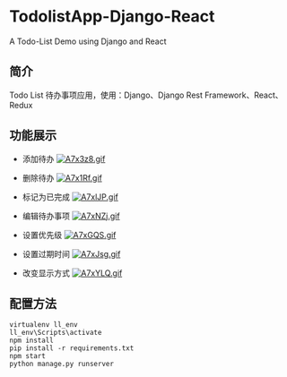 # TodolistApp-Django-React
A Todo-List Demo using Django and React

## 简介
Todo List 待办事项应用，使用：Django、Django Rest Framework、React、Redux

## 功能展示

- 添加待办
[![A7x3z8.gif](https://s2.ax1x.com/2019/04/11/A7x3z8.gif)](https://imgchr.com/i/A7x3z8)

- 删除待办
[![A7x1Rf.gif](https://s2.ax1x.com/2019/04/11/A7x1Rf.gif)](https://imgchr.com/i/A7x1Rf)

- 标记为已完成
[![A7xlJP.gif](https://s2.ax1x.com/2019/04/11/A7xlJP.gif)](https://imgchr.com/i/A7xlJP)

- 编辑待办事项
[![A7xNZj.gif](https://s2.ax1x.com/2019/04/11/A7xNZj.gif)](https://imgchr.com/i/A7xNZj)

- 设置优先级
[![A7xGQS.gif](https://s2.ax1x.com/2019/04/11/A7xGQS.gif)](https://imgchr.com/i/A7xGQS)

- 设置过期时间
[![A7xJsg.gif](https://s2.ax1x.com/2019/04/11/A7xJsg.gif)](https://imgchr.com/i/A7xJsg)

- 改变显示方式
[![A7xYLQ.gif](https://s2.ax1x.com/2019/04/11/A7xYLQ.gif)](https://imgchr.com/i/A7xYLQ)

## 配置方法

```
virtualenv ll_env
ll_env\Scripts\activate
npm install
pip install -r requirements.txt
npm start
python manage.py runserver
```
